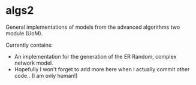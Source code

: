 # algs2
General implementations of models from the advanced algorithms two module (UoM).

Currently contains:
 - An implementation for the generation of the ER Random, complex network model.
 - Hopefully I won't forget to add more here when I actually commit other code.. (I am only human!)
